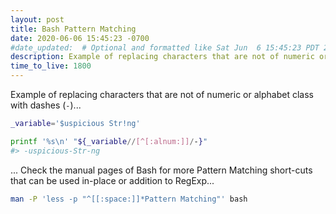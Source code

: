 ```yaml
---
layout: post
title: Bash Pattern Matching
date: 2020-06-06 15:45:23 -0700
#date_updated:  # Optional and formatted like Sat Jun  6 15:45:23 PDT 2020 above
description: Example of replacing characters that are not of numeric or alphabet class
time_to_live: 1800
---
```




Example of replacing characters that are not of numeric or alphabet class with dashes (`-`)...


```bash
_variable='$uspicious Str!ng'

printf '%s\n' "${_variable//[^[:alnum:]]/-}"
#> -uspicious-Str-ng
```


... Check the manual pages of Bash for more Pattern Matching short-cuts that can be used in-place or addition to RegExp...


```bash
man -P 'less -p "^[[:space:]]*Pattern Matching"' bash
```
